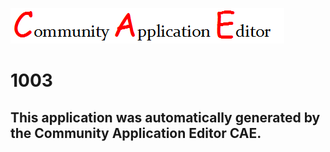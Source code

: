 ![CAE](https://github.com/CAE-Community-Application-Editor/CAE-Deployment-Temp/blob/master/img/logo.png)  

1003
===================


This application was automatically generated by the Community Application Editor CAE.  
---------------
